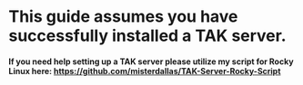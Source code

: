 # This guide assumes you have successfully installed a TAK server.

#### If you need help setting up a TAK server please utilize my script for Rocky Linux here: https://github.com/misterdallas/TAK-Server-Rocky-Script
